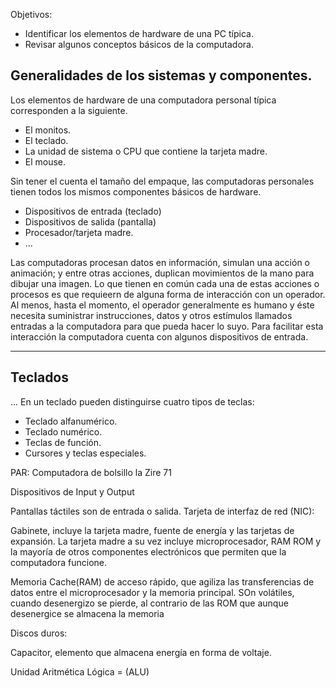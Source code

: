 Objetivos: 
- Identificar los elementos de hardware de una PC típica.
- Revisar algunos conceptos básicos de la computadora.

## Generalidades de los sistemas y componentes.
Los elementos de hardware de una computadora personal típica corresponden a la siguiente.
- El monitos.
- El teclado.
- La unidad de sistema o CPU que contiene la tarjeta madre.
- El mouse.


Sin tener el cuenta el tamaño del empaque, las computadoras personales tienen todos los mismos componentes básicos de hardware.
- Dispositivos de entrada (teclado)
- Dispositivos de salida (pantalla)
- Procesador/tarjeta madre.
- ...

Las computadoras procesan datos en información, simulan una acción o animación; y entre otras acciones, duplican movimientos de la mano para dibujar una imagen. Lo que tienen en común cada una de estas acciones o procesos es que requieern de alguna forma de interacción con un operador.
Al menos, hasta el momento, el operador generalmente es humano y éste necesita suministrar instrucciones, datos y otros estímulos llamados entradas a la computadora para que pueda hacer lo suyo. Para facilitar esta interacción la computadora cuenta con algunos dispositivos de entrada.

---
## Teclados
...
En un teclado pueden distinguirse cuatro tipos de teclas:
- Teclado alfanumérico.
- Teclado numérico.
- Teclas de función.
- Cursores y teclas especiales.

PAR: Computadora de bolsillo la Zire 71

Dispositivos de Input y Output


Pantallas táctiles son de entrada o salida.
Tarjeta de interfaz de red (NIC): 

Gabinete, incluye la tarjeta madre, fuente de energía y las tarjetas de expansión.
La tarjeta madre a su vez incluye microprocesador, RAM ROM y la mayoría de otros componentes electrónicos que permiten que la computadora funcione.


Memoria Cache(RAM) de acceso rápido, que agiliza las transferencias de datos entre el microprocesador y la memoria principal. SOn volátiles, cuando desenergizo se pierde, al contrario de las ROM que aunque desenergice se almacena la memoria


Discos duros:

Capacitor, elemento que almacena energía en forma de voltaje.

Unidad Aritmética Lógica = (ALU)
